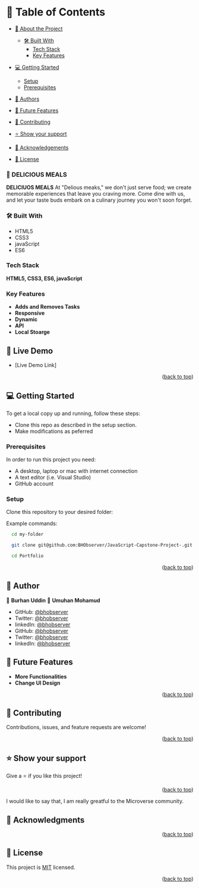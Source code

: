 <a name="readme-top"></a>

<!-- TABLE OF CONTENTS -->

# 📗 Table of Contents

- [📖 About the Project](#about-project)
  - [🛠 Built With](#built-with)
    - [Tech Stack](#tech-stack)
    - [Key Features](#key-features)
- [💻 Getting Started](#getting-started)

  - [Setup](#setup)
  - [Prerequisites](#prerequisites)

- [👥 Authors](#authors)
- [🔭 Future Features](#future-features)
- [🤝 Contributing](#contributing)
- [⭐️ Show your support](#support)
- [🙏 Acknowledgements](#acknowledgements)
- [📝 License](#license)

<!-- PROJECT DESCRIPTION -->

### 📖 DELICIOUS MEALS <a name="about-project"></a>

**DELICIUOS MEALS** At "Delious meaks," we don't just serve food; we create memorable experiences that leave you craving more. Come dine with us, and let your taste buds embark on a culinary journey you won't soon forget.

### 🛠 Built With <a name="built-with"></a>

<ul>
  <li>HTML5</li>
  <li>CSS3</li>
  <li>javaScript</li>
  <li>ES6</li>
</ul>

### Tech Stack <a name="tech-stack"></a>

**HTML5, CSS3, ES6, javaScript**

### Key Features <a name="key-features"></a>

- **Adds and Removes Tasks**
- **Responsive**
- **Dynamic**
- **API**
- **Local Stoarge**

<!-- LIVE DEMO -->

## 🚀 Live Demo <a name="live-demo"></a>

- [Live Demo Link]

<p align="right">(<a href="#readme-top">back to top</a>)</p>

<!-- GETTING STARTED -->

## 💻 Getting Started <a name="getting-started"></a>

To get a local copy up and running, follow these steps:

- Clone this repo as described in the setup section.
- Make modifications as peferred

### Prerequisites

In order to run this project you need:

- A desktop, laptop or mac with internet connection
- A text editor (i.e. Visual Studio)
- GitHub account

### Setup

Clone this repository to your desired folder:

Example commands:

```sh
  cd my-folder

  git clone git@github.com:BHObserver/JavaScript-Capstone-Project-.git

  cd Portfolio
```

<p align="right">(<a href="#readme-top">back to top</a>)</p>

<!-- AUTHORS -->

## 👥 Author <a name="authors"></a>

👤 **Burhan Uddin**
👤 **Umuhan Mohamud**

- GitHub: [@bhobserver](https://github.com/bhobserver)
- Twitter: [@bhobserver](https://github.com/bhobserver)
- linkedIn: [@bhobserver](https://github.com/bhobserver)
- GitHub: [@bhobserver](https://github.com/Umuhan)
- Twitter: [@bhobserver](https://twitter.com/HannyUmuhan)
- linkedIn: [@bhobserver](https://www.linkedin.com/in/umuhan-mohamud/)

<!-- FUTURE FEATURES -->

## 🔭 Future Features <a name="future-features"></a>

- **More Functionalities**
- **Change UI Design**

<p align="right">(<a href="#readme-top">back to top</a>)</p>

<!-- CONTRIBUTING -->

## 🤝 Contributing <a name="contributing"></a>

Contributions, issues, and feature requests are welcome!

<p align="right">(<a href="#readme-top">back to top</a>)</p>

<!-- SUPPORT -->

## ⭐️ Show your support <a name="support"></a>

Give a ⭐️ if you like this project!

<p align="right">(<a href="#readme-top">back to top</a>)</p>

<!-- ACKNOWLEDGEMENTS -->

I would like to say that, I am really greatful to the Microverse community.

## 🙏 Acknowledgments <a name="acknowledgements"></a>

<p align="right">(<a href="#readme-top">back to top</a>)</p>

<!-- LICENSE -->

## 📝 License <a name="license"></a>

This project is [MIT](MIT.md) licensed.

<p align="right">(<a href="#readme-top">back to top</a>)</p>
